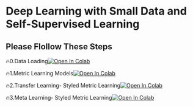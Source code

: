 # Deep Learning with Small Data and Self-Supervised Learning

## Please Flollow These Steps
🔥0.Data Loading[![Open In Colab](https://colab.research.google.com/assets/colab-badge.svg)]()

🔥1.Metric Learning Models[![Open In Colab](https://colab.research.google.com/assets/colab-badge.svg)](https://colab.research.google.com/github/DeepStudio-TW/2_FSL_Models.ipynb)

🔥2.Transfer Learning- Styled Metric Learning[![Open In Colab](https://colab.research.google.com/assets/colab-badge.svg)](https://colab.research.google.com/github/DeepStudio-TW/small-data-ssl-lecture/blob/main/3_FSL_Transfer_Learning.ipynb)

🔥3.Meta Learning- Styled Metric Learning[![Open In Colab](https://colab.research.google.com/assets/colab-badge.svg)](https://colab.research.google.com/github/DeepStudio-TW/small-data-ssl-lecture/blob/main/4_FSL_Meta_Learning.ipynb)







